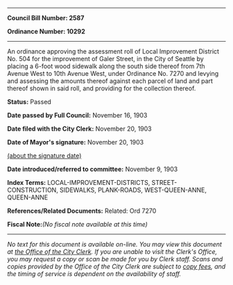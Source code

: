 

********

**Council Bill Number: 2587**
   
**Ordinance Number: 10292**
********

 An ordinance approving the assessment roll of Local Improvement District No. 504 for the improvement of Galer Street, in the City of Seattle by placing a 6-foot wood sidewalk along the south side thereof from 7th Avenue West to 10th Avenue West, under Ordinance No. 7270 and levying and assessing the amounts thereof against each parcel of land and part thereof shown in said roll, and providing for the collection thereof.

**Status:** Passed
   
**Date passed by Full Council:** November 16, 1903
   
**Date filed with the City Clerk:** November 20, 1903
   
**Date of Mayor's signature:** November 20, 1903
   
[(about the signature date)](/~public/approvaldate.htm)
   
   
   
**Date introduced/referred to committee:** November 9, 1903
   
   
**Index Terms:** LOCAL-IMPROVEMENT-DISTRICTS, STREET-CONSTRUCTION, SIDEWALKS, PLANK-ROADS, WEST-QUEEN-ANNE, QUEEN-ANNE

**References/Related Documents:** Related: Ord 7270

**Fiscal Note:**_(No fiscal note available at this time)_
********

_No text for this document is available on-line. You may view this document at [the Office of the City Clerk](http://www.seattle.gov/leg/clerk/contactUs.htm). If you are unable to visit the Clerk's Office, you may request a copy or scan be made for you by Clerk staff. Scans and copies provided by the Office of the City Clerk are subject to [copy fees](http://clerk.seattle.gov/~public/clerkfees.htm), and the timing of service is dependent on the availability of staff._


